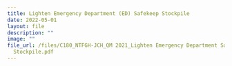 ```yaml
---
title: Lighten Emergency Department (ED) Safekeep Stockpile
date: 2022-05-01
layout: file
description: ""
image: ""
file_url: /files/C180_NTFGH-JCH_QM 2021_Lighten Emergency Department Safekeep
  Stockpile.pdf
---
```

